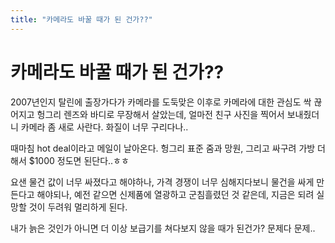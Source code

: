 ```yaml
---
title: "카메라도 바꿀 때가 된 건가??"
---
```

# 카메라도 바꿀 때가 된 건가??


2007년인지 탈린에 출장가다가 카메라를 도둑맞은 이후로 카메라에 대한 관심도 싹 끊어지고 헝그리 렌즈와 바디로 무장해서 살았는데, 얼마전 친구 사진을 찍어서 보내줬더니 카메라 좀 새로 사란다. 화질이 너무 구리다나..




때마침 hot deal이라고 메일이 날아온다. 헝그리 표준 줌과 망원, 그리고 싸구려 가방 더해서 $1000 정도면 된단다..ㅎㅎ




요샌 물건 값이 너무 싸졌다고 해야하나, 가격 경쟁이 너무 심해지다보니 물건을 싸게 만든다고 해야되나, 예전 같으면 신제품에 열광하고 군침흘렸던 것 같은데, 지금은 되려 실망할 것이 두려워 멀리하게 된다.




내가 늙은 것인가 아니면 더 이상 보급기를 쳐다보지 않을 때가 된건가? 문제다 문제..


